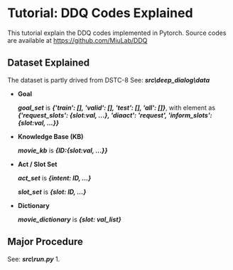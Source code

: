 # Tutorial: DDQ Codes Explained
  This tutorial explain the DDQ codes implemented in Pytorch.
  Source codes are available at https://github.com/MiuLab/DDQ

## Dataset Explained
  The dataset is partly drived from DSTC-8
  See: ***src\deep_dialog\data***
  
  * **Goal** 

      ***goal_set*** is ***{'train': [], 'valid': [], 'test': [], 'all': []}***, 
      with element as ***{'request_slots': {slot:val, ...}, 'diaact': 'request', 'inform_slots': {slot:val, ...}}***

  * **Knowledge Base (KB)** 
      
      ***movie_kb*** is ***{ID:{slot:val, ...}}***
  
  * **Act / Slot Set** 
  
      ***act_set*** is ***{intent: ID, ...}***
      
      ***slot_set*** is ***{slot: ID, ...}***

  * **Dictionary**
      
      ***movie_dictionary*** is ***{slot: val_list}***

## Major Procedure
  See: ***src\run.py***
  1. 
